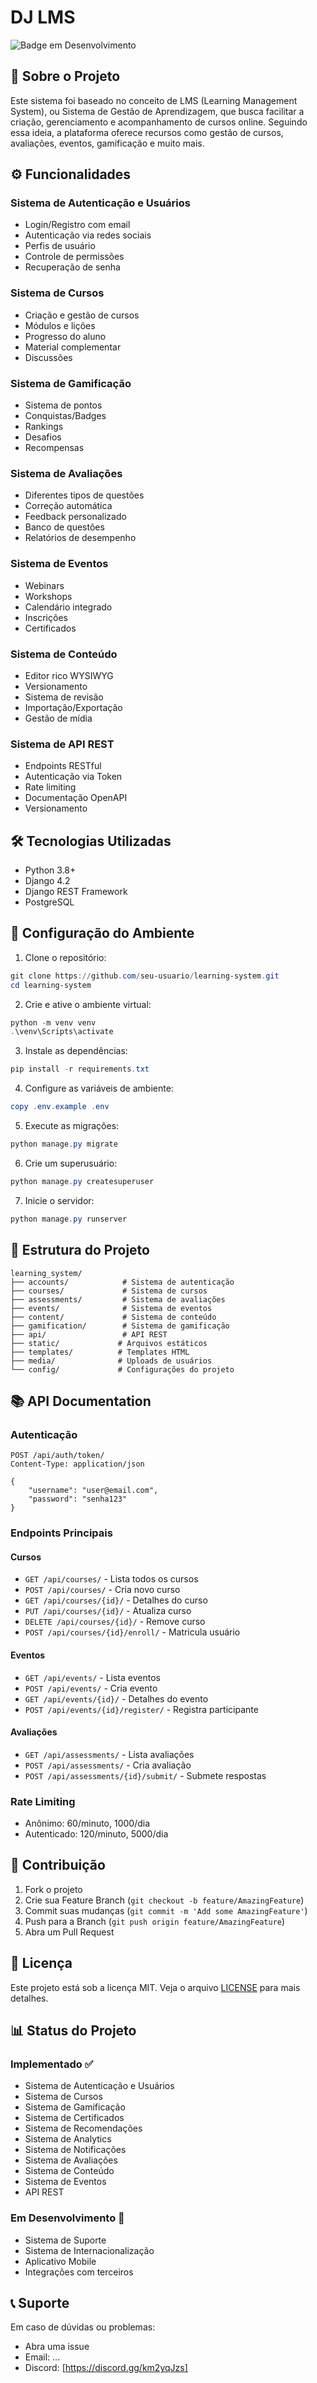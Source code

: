 # DJ LMS
![Badge em Desenvolvimento](http://img.shields.io/static/v1?label=STATUS&message=EM%20DESENVOLVIMENTO&color=GREEN&style=for-the-badge)

## 🎯 Sobre o Projeto

Este sistema foi baseado no conceito de LMS (Learning Management System), ou Sistema de Gestão de Aprendizagem, que busca facilitar a criação, gerenciamento e acompanhamento de cursos online. Seguindo essa ideia, a plataforma oferece recursos como gestão de cursos, avaliações, eventos, gamificação e muito mais.

## ⚙️ Funcionalidades

### Sistema de Autenticação e Usuários
- Login/Registro com email
- Autenticação via redes sociais
- Perfis de usuário
- Controle de permissões
- Recuperação de senha

### Sistema de Cursos
- Criação e gestão de cursos
- Módulos e lições
- Progresso do aluno
- Material complementar
- Discussões

### Sistema de Gamificação
- Sistema de pontos
- Conquistas/Badges
- Rankings
- Desafios
- Recompensas

### Sistema de Avaliações
- Diferentes tipos de questões
- Correção automática
- Feedback personalizado
- Banco de questões
- Relatórios de desempenho

### Sistema de Eventos
- Webinars
- Workshops
- Calendário integrado
- Inscrições
- Certificados

### Sistema de Conteúdo
- Editor rico WYSIWYG
- Versionamento
- Sistema de revisão
- Importação/Exportação
- Gestão de mídia

### Sistema de API REST
- Endpoints RESTful
- Autenticação via Token
- Rate limiting
- Documentação OpenAPI
- Versionamento

## 🛠️ Tecnologias Utilizadas

- Python 3.8+
- Django 4.2
- Django REST Framework
- PostgreSQL

## 🚀 Configuração do Ambiente

1. Clone o repositório:
```powershell
git clone https://github.com/seu-usuario/learning-system.git
cd learning-system
```

2. Crie e ative o ambiente virtual:
```powershell
python -m venv venv
.\venv\Scripts\activate
```

3. Instale as dependências:
```powershell
pip install -r requirements.txt
```

4. Configure as variáveis de ambiente:
```powershell
copy .env.example .env
```

5. Execute as migrações:
```powershell
python manage.py migrate
```

6. Crie um superusuário:
```powershell
python manage.py createsuperuser
```

7. Inicie o servidor:
```powershell
python manage.py runserver
```

## 📁 Estrutura do Projeto

```
learning_system/
├── accounts/            # Sistema de autenticação
├── courses/             # Sistema de cursos
├── assessments/         # Sistema de avaliações
├── events/              # Sistema de eventos
├── content/             # Sistema de conteúdo
├── gamification/        # Sistema de gamificação
├── api/                 # API REST
├── static/             # Arquivos estáticos
├── templates/          # Templates HTML
├── media/              # Uploads de usuários
└── config/             # Configurações do projeto
```

## 📚 API Documentation

### Autenticação

```http
POST /api/auth/token/
Content-Type: application/json

{
    "username": "user@email.com",
    "password": "senha123"
}
```

### Endpoints Principais

#### Cursos
- `GET /api/courses/` - Lista todos os cursos
- `POST /api/courses/` - Cria novo curso
- `GET /api/courses/{id}/` - Detalhes do curso
- `PUT /api/courses/{id}/` - Atualiza curso
- `DELETE /api/courses/{id}/` - Remove curso
- `POST /api/courses/{id}/enroll/` - Matricula usuário

#### Eventos
- `GET /api/events/` - Lista eventos
- `POST /api/events/` - Cria evento
- `GET /api/events/{id}/` - Detalhes do evento
- `POST /api/events/{id}/register/` - Registra participante

#### Avaliações
- `GET /api/assessments/` - Lista avaliações
- `POST /api/assessments/` - Cria avaliação
- `POST /api/assessments/{id}/submit/` - Submete respostas

### Rate Limiting
- Anônimo: 60/minuto, 1000/dia
- Autenticado: 120/minuto, 5000/dia

## 🤝 Contribuição

1. Fork o projeto
2. Crie sua Feature Branch (`git checkout -b feature/AmazingFeature`)
3. Commit suas mudanças (`git commit -m 'Add some AmazingFeature'`)
4. Push para a Branch (`git push origin feature/AmazingFeature`)
5. Abra um Pull Request

## 📄 Licença

Este projeto está sob a licença MIT. Veja o arquivo [LICENSE](LICENSE) para mais detalhes.

## 📊 Status do Projeto

### Implementado ✅
- Sistema de Autenticação e Usuários
- Sistema de Cursos
- Sistema de Gamificação
- Sistema de Certificados
- Sistema de Recomendações
- Sistema de Analytics
- Sistema de Notificações
- Sistema de Avaliações
- Sistema de Conteúdo
- Sistema de Eventos
- API REST

### Em Desenvolvimento 🚧
- Sistema de Suporte
- Sistema de Internacionalização
- Aplicativo Mobile
- Integrações com terceiros

## 📞 Suporte

Em caso de dúvidas ou problemas:
- Abra uma issue
- Email: ...
- Discord: [https://discord.gg/km2yqJzs]
